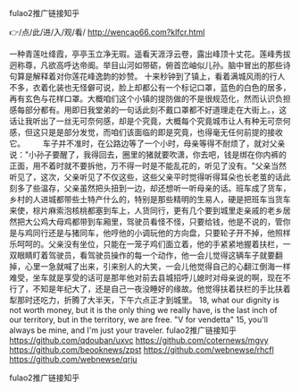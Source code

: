 
fulao2推广链接知乎




👉/点/此/进/入/观/看/ http://wencao66.com?klfcr.html




一种青莲吐绛霞，亭亭玉立净无瑕。遥看天涯浮云卷，露出峰顶十丈花。莲峰秀拔迥称尊，凡欲高呼达帝阍。举目山河如带砺，俯首峦岫似儿孙。脑中冒出的那些诗句算是解释着对你莲花峰逸韵的妙赞。
十来秒钟到了镇上，看着满城风雨的行人不多，衣着化装也无怪僻可说，脸上却都公有一个标记口罩，蓝色的白色的居多，再有玄色与花样口罩。大概咱们这个小镇的提防做的不是很规范化，然而认识负担感每部分都有。用即日我堂弟的一句话此刻不戴口罩都不好道理走在大街上。，这话让我听出了一丝无可奈何感，却是个究竟，大概每个究竟城市让人有种无可奈何感，但这只是是部分发觉，而咱们该面临的即是究竟，也得毫无任何前提的接收它。
　　车子并不准时，在公路边等了一个小时，母亲等得不耐烦了，就对父亲说："小孙子要醒了，我得回去，圈里的猪就要吹潇，你去吧，钱是绑在你内裤的正面，用不着时就不要拆他，万不得一时是不能乱花的，听见了没有。"父亲当然听见了，这次，父亲听见了不仅这些，这些父亲平时觉得听得耳朵也长老茧的话此刻多了些温存，父亲虽然把头扭到一边，却还想听一听母亲的话。班车成了货车，乡村的人进城都带些土特产什么的，特别是那些精明的生易人，硬是把班车当货车来使，棕片麻索泡核桃都塞到车上，人货同行，更有几个要到城里走亲戚的老乡居然把大公鸡大母鸡都带到车厢里，驾驶员看怪不怪，只要给钱，他是不说的，管你是与鸡同行还是与猪同车，他哼他的小调玩他的方向盘，只要轮子开不掉，他照样乐呵呵的。父亲没有坐位，只能在一笼子鸡们面立着，他的手紧紧地握着扶栏，一双眼睛盯着驾驶员，看驾驶员操作的每一个动作，他一会儿觉得这辆车子就要翻掉，心里一急就喊了出来，引来别人的大笑，一会儿他觉得自己的心翻江倒海一样难受，坐车就是享受的话可是那年他对前去县城招呼儿媳时对母亲说的啊，现在不行了，不知是年纪大了，还是自己一夜没睡好的缘故。他觉得扶着扶栏的手比扶着犁那时还吃力，折腾了大半天，下午六点正才到城里。
18, what our dignity is not worth money, but it is the only thing we really have, is the last inch of our territory, but in the territory, we are free.
"V for vendetta"
15, you'll always be mine, and I'm just your traveler.
fulao2推广链接知乎 https://github.com/qdouban/uxvc
https://github.com/coternews/mgvy
https://github.com/beooknews/zpst
https://github.com/webnewse/rhcfl
https://github.com/webnewse/qrju





fulao2推广链接知乎
